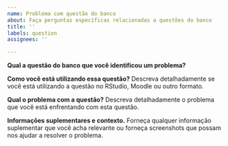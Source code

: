 ```yaml
---
name: Problema com questão do banco
about: Faça perguntas específicas relacionadas a questões do banco
title: ''
labels: question
assignees: ''

---
```


**Qual a questão do banco que você identificou um problema?**

**Como você está utilizando essa questão?**
Descreva detalhadamente se você está utilizando a questão no RStudio, Moodle ou outro formato.

**Qual o problema com a questão?**
Descreva detalhadamente o problema que você está enfrentando com esta questão.

**Informações suplementares e contexto.**
Forneça qualquer informação suplementar que você acha relevante ou forneça screenshots que possam nos ajudar a resolver o problema.
